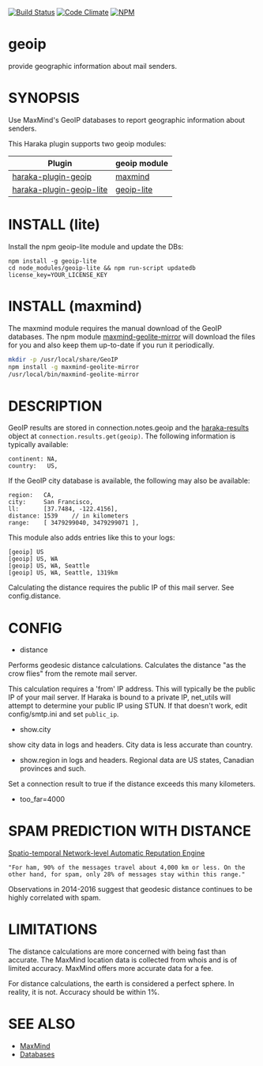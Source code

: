 [![Build Status][ci-img]][ci-url]
[![Code Climate][clim-img]][clim-url]
[![NPM][npm-img]][npm-url]

# geoip

provide geographic information about mail senders.

# SYNOPSIS

Use MaxMind's GeoIP databases to report geographic information about senders.

This Haraka plugin supports two geoip modules:

| Plugin                        | geoip module                                          |
| ----------------------------- | ----------------------------------------------------- |
| [haraka-plugin-geoip][5]      | [maxmind](https://github.com/runk/node-maxmind)       |
| [haraka-plugin-geoip-lite][2] | [geoip-lite](https://github.com/bluesmoon/node-geoip) |

# INSTALL (lite)

Install the npm geoip-lite module and update the DBs:

    npm install -g geoip-lite
    cd node_modules/geoip-lite && npm run-script updatedb license_key=YOUR_LICENSE_KEY

# INSTALL (maxmind)

The maxmind module requires the manual download of the GeoIP databases. The npm module [maxmind-geolite-mirror][1] will download the files for you and also keep them up-to-date if you run it periodically.

```bash
mkdir -p /usr/local/share/GeoIP
npm install -g maxmind-geolite-mirror
/usr/local/bin/maxmind-geolite-mirror
```

# DESCRIPTION

GeoIP results are stored in connection.notes.geoip and the [haraka-results][3] object at `connection.results.get(geoip)`. The following information is typically available:

    continent: NA,
    country:   US,

If the GeoIP city database is available, the following may also be available:

    region:   CA,
    city:     San Francisco,
    ll:       [37.7484, -122.4156],
    distance: 1539    // in kilometers
    range:    [ 3479299040, 3479299071 ],

This module also adds entries like this to your logs:

    [geoip] US
    [geoip] US, WA
    [geoip] US, WA, Seattle
    [geoip] US, WA, Seattle, 1319km

Calculating the distance requires the public IP of this mail server. See config.distance.

# CONFIG

- distance

Performs geodesic distance calculations. Calculates the distance "as the
crow flies" from the remote mail server.

This calculation requires a 'from' IP address. This will typically be the
public IP of your mail server. If Haraka is bound to a private IP, net_utils
will attempt to determine your public IP using STUN. If that doesn't work, edit
config/smtp.ini and set `public_ip`.

- show.city

show city data in logs and headers. City data is less accurate than country.

- show.region in logs and headers. Regional data are US states, Canadian
  provinces and such.

Set a connection result to true if the distance exceeds this many kilometers.

- too_far=4000

# SPAM PREDICTION WITH DISTANCE

[Spatio-temporal Network-level Automatic Reputation Engine][4]

    "For ham, 90% of the messages travel about 4,000 km or less. On the
    other hand, for spam, only 28% of messages stay within this range."

Observations in 2014-2016 suggest that geodesic distance continues to be
highly correlated with spam.

# LIMITATIONS

The distance calculations are more concerned with being fast than accurate. The MaxMind location data is collected from whois and is of limited accuracy. MaxMind offers more accurate data for a fee.

For distance calculations, the earth is considered a perfect sphere. In
reality, it is not. Accuracy should be within 1%.

# SEE ALSO

- [MaxMind](http://www.maxmind.com/)
- [Databases](http://geolite.maxmind.com/download/geoip/database)

[1]: https://github.com/msimerson/maxmind-geolite-mirror
[2]: https://www.npmjs.com/package/haraka-plugin-geoip-lite
[3]: https://github.com/haraka/haraka-results
[4]: http://www.cc.gatech.edu/~feamster/papers/snare-usenix09.pdf
[5]: https://www.npmjs.com/package/haraka-plugin-geoip
[ci-img]: https://github.com/haraka/haraka-plugin-geoip/actions/workflows/ci.yml/badge.svg?branch=geoip-lite
[ci-url]: https://github.com/haraka/haraka-plugin-geoip/actions/workflows/ci.yml
[clim-img]: https://codeclimate.com/github/haraka/haraka-plugin-geoip/badges/gpa.svg
[clim-url]: https://codeclimate.com/github/haraka/haraka-plugin-geoip
[npm-img]: https://nodei.co/npm/haraka-plugin-geoip-lite.png
[npm-url]: https://www.npmjs.com/package/haraka-plugin-geoip-lite
